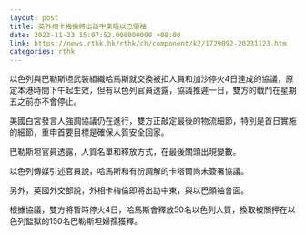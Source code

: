 ```yaml
---
layout: post
title: 英外相卡梅倫將出訪中東晤以巴領袖
date: 2023-11-23 15:07:52.000000000 +08:00
link: https://news.rthk.hk/rthk/ch/component/k2/1729092-20231123.htm
categories: rthk
---
```


以色列與巴勒斯坦武裝組織哈馬斯就交換被扣人員和加沙停火4日達成的協議，原定本港時間下午起生效，但有以色列官員透露，協議推遲一日，雙方的戰鬥在星期五之前亦不會停止。

美國白宮發言人強調協議仍在進行，雙方正敲定最後的物流細節，特別是首日實施的細節，重申首要目標是確保人質安全回家。

巴勒斯坦官員透露，人質名單和釋放方式，在最後關頭出現變數。

以色列傳媒引述官員說，哈馬斯和有份調解的卡塔爾尚未簽署協議。

另外，英國外交部說，外相卡梅倫即將出訪中東，與以巴領袖會面。

根據協議，雙方將暫時停火4日，哈馬斯會釋放50名以色列人質，換取被關押在以色列監獄的150名巴勒斯坦婦孺獲釋。

